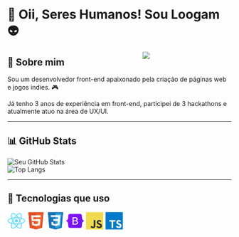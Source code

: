# 🚀 Oii, Seres Humanos! Sou Loogam 👽️  

<img align="right" src="https://i.pinimg.com/originals/5d/6f/2c/5d6f2ce38846c98cd7ebf46374a5ab52.gif" width="200"/>

## 🚀 Sobre mim  
Sou um desenvolvedor front-end apaixonado pela criação de páginas web e jogos indies. 🎮  

Já tenho 3 anos de experiência em front-end, participei de 3 hackathons e atualmente atuo na área de UX/UI.  

---

## 📊 GitHub Stats  
![Seu GitHub Stats](https://github-readme-stats.vercel.app/api?username=Looogamdev&show_icons=true&theme=radical)  
![Top Langs](https://github-readme-stats.vercel.app/api/top-langs/?username=Looogamdev&layout=compact&theme=radical&langs_count=6)  

---

## 🚀 Tecnologias que uso  
<p align="left">
  <img src="https://raw.githubusercontent.com/devicons/devicon/master/icons/react/react-original.svg" width="40" height="40"/>
  <img src="https://raw.githubusercontent.com/devicons/devicon/master/icons/html5/html5-original.svg" width="40" height="40"/>
  <img src="https://raw.githubusercontent.com/devicons/devicon/master/icons/css3/css3-original.svg" width="40" height="40"/>
  <img src="https://raw.githubusercontent.com/devicons/devicon/master/icons/bootstrap/bootstrap-original.svg" width="40" height="40"/>
  <img src="https://raw.githubusercontent.com/devicons/devicon/master/icons/javascript/javascript-original.svg" width="40" height="40"/>
  <img src="https://raw.githubusercontent.com/devicons/devicon/master/icons/typescript/typescript-original.svg" width="40" height="40"/>
</p>

